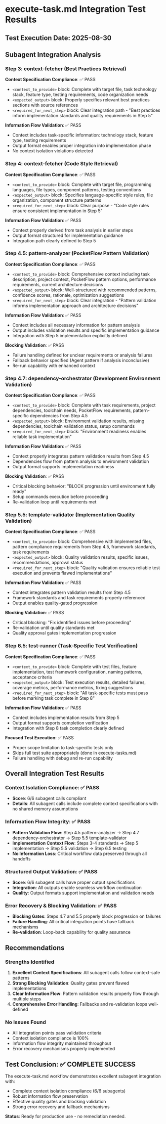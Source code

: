 # execute-task.md Integration Test Results

## Test Execution Date: 2025-08-30

## Subagent Integration Analysis

### Step 3: context-fetcher (Best Practices Retrieval)

**Context Specification Compliance**: ✅ PASS
- `<context_to_provide>` block: Complete with target file, task technology stack, feature type, testing requirements, code organization needs
- `<expected_output>` block: Properly specifies relevant best practices sections with source references
- `<required_for_next_step>` block: Clear integration path - "Best practices inform implementation standards and quality requirements in Step 5"

**Information Flow Validation**: ✅ PASS
- Context includes task-specific information: technology stack, feature type, testing requirements
- Output format enables proper integration into implementation phase
- No context isolation violations detected

### Step 4: context-fetcher (Code Style Retrieval)  

**Context Specification Compliance**: ✅ PASS
- `<context_to_provide>` block: Complete with target file, programming languages, file types, component patterns, testing conventions
- `<expected_output>` block: Specifies language-specific style rules, file organization, component structure patterns
- `<required_for_next_step>` block: Clear purpose - "Code style rules ensure consistent implementation in Step 5"

**Information Flow Validation**: ✅ PASS
- Context properly derived from task analysis in earlier steps
- Output format structured for implementation guidance
- Integration path clearly defined to Step 5

### Step 4.5: pattern-analyzer (PocketFlow Pattern Validation)

**Context Specification Compliance**: ✅ PASS  
- `<context_to_provide>` block: Comprehensive context including task description, project context, PocketFlow pattern options, performance requirements, current architecture decisions
- `<expected_output>` block: Well-structured with recommended patterns, confidence scores, rationale, optimization suggestions
- `<required_for_next_step>` block: Clear integration - "Pattern validation informs implementation approach and architecture decisions"

**Information Flow Validation**: ✅ PASS
- Context includes all necessary information for pattern analysis
- Output includes validation results and specific implementation guidance
- Integration with Step 5 implementation explicitly defined

**Blocking Validation**: ✅ PASS
- Failure handling defined for unclear requirements or analysis failures
- Fallback behavior specified (Agent pattern if analysis inconclusive)
- Re-run capability with enhanced context

### Step 4.7: dependency-orchestrator (Development Environment Validation)

**Context Specification Compliance**: ✅ PASS
- `<context_to_provide>` block: Complete with task requirements, project dependencies, toolchain needs, PocketFlow requirements, pattern-specific dependencies from Step 4.5
- `<expected_output>` block: Environment validation results, missing dependencies, toolchain validation status, setup commands
- `<required_for_next_step>` block: "Environment readiness enables reliable task implementation"

**Information Flow Validation**: ✅ PASS
- Context properly integrates pattern validation results from Step 4.5
- Dependencies flow from pattern analysis to environment validation
- Output format supports implementation readiness

**Blocking Validation**: ✅ PASS  
- Critical blocking behavior: "BLOCK progression until environment fully ready"
- Setup commands execution before proceeding
- Re-validation loop until requirements met

### Step 5.5: template-validator (Implementation Quality Validation)

**Context Specification Compliance**: ✅ PASS
- `<context_to_provide>` block: Comprehensive with implemented files, pattern compliance requirements from Step 4.5, framework standards, task requirements
- `<expected_output>` block: Quality validation results, specific issues, recommendations, approval status
- `<required_for_next_step>` block: "Quality validation ensures reliable test execution and prevents flawed implementations"

**Information Flow Validation**: ✅ PASS  
- Context integrates pattern validation results from Step 4.5
- Framework standards and task requirements properly referenced
- Output enables quality-gated progression

**Blocking Validation**: ✅ PASS
- Critical blocking: "Fix identified issues before proceeding" 
- Re-validation until quality standards met
- Quality approval gates implementation progression

### Step 6.5: test-runner (Task-Specific Test Verification)

**Context Specification Compliance**: ✅ PASS
- `<context_to_provide>` block: Complete with test files, feature implementation, test framework configuration, naming patterns, acceptance criteria
- `<expected_output>` block: Test execution results, detailed failures, coverage metrics, performance metrics, fixing suggestions
- `<required_for_next_step>` block: "All task-specific tests must pass before marking task complete in Step 8"

**Information Flow Validation**: ✅ PASS
- Context includes implementation results from Step 5
- Output format supports completion verification
- Integration with Step 8 task completion clearly defined

**Focused Test Execution**: ✅ PASS
- Proper scope limitation to task-specific tests only  
- Skips full test suite appropriately (done in execute-tasks.md)
- Failure handling with debug and re-run capability

## Overall Integration Test Results

### Context Isolation Compliance: ✅ PASS
- **Score**: 6/6 subagent calls compliant
- **Details**: All subagent calls include complete context specifications with no shared memory assumptions

### Information Flow Integrity: ✅ PASS  
- **Pattern Validation Flow**: Step 4.5 pattern-analyzer → Step 4.7 dependency-orchestrator → Step 5.5 template-validator
- **Implementation Context Flow**: Steps 3-4 standards → Step 5 implementation → Step 5.5 validation → Step 6.5 testing
- **No Information Loss**: Critical workflow data preserved through all handoffs

### Structured Output Validation: ✅ PASS
- **Score**: 6/6 subagent calls have proper output specifications  
- **Integration**: All outputs enable seamless workflow continuation
- **Quality**: Output formats support implementation and validation needs

### Error Recovery & Blocking Validation: ✅ PASS
- **Blocking Gates**: Steps 4.7 and 5.5 properly block progression on failures
- **Failure Handling**: All critical integration points have fallback mechanisms
- **Re-validation**: Loop-back capability for quality assurance

## Recommendations

### Strengths Identified
1. **Excellent Context Specifications**: All subagent calls follow context-safe patterns
2. **Strong Blocking Validation**: Quality gates prevent flawed implementations  
3. **Clear Information Flow**: Pattern validation results properly flow through multiple steps
4. **Comprehensive Error Handling**: Fallbacks and re-validation loops well-defined

### No Issues Found
- All integration points pass validation criteria
- Context isolation compliance is 100%
- Information flow integrity maintained throughout
- Error recovery mechanisms properly implemented

## Test Conclusion: ✅ COMPLETE SUCCESS

The execute-task.md workflow demonstrates excellent subagent integration with:
- Complete context isolation compliance (6/6 subagents)
- Robust information flow preservation 
- Effective quality gates and blocking validation
- Strong error recovery and fallback mechanisms

**Status**: Ready for production use - no remediation needed.

